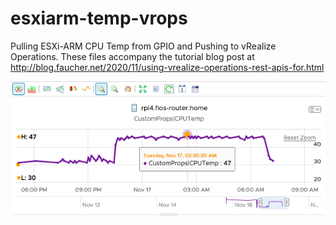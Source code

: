 # esxiarm-temp-vrops
Pulling ESXi-ARM CPU Temp from GPIO and Pushing to vRealize Operations. These files accompany the tutorial blog post at http://blog.faucher.net/2020/11/using-vrealize-operations-rest-apis-for.html


![vROps Graph](https://github.com/DennisFaucher/esxiarm-temp-vrops/blob/main/images/vROps%20Graph.png)
